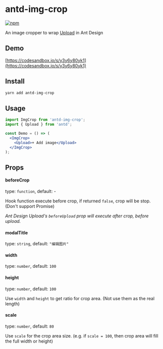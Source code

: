 # antd-img-crop

[![npm](https://img.shields.io/npm/v/antd-img-crop.svg?style=flat-square)](https://www.npmjs.com/package/antd-img-crop)

An image cropper to wrap [Upload](https://ant.design/components/upload/) in Ant Design

## Demo

[https://codesandbox.io/s/y3y6y80yk1](https://codesandbox.io/s/y3y6y80yk1)

## Install

```bash
yarn add antd-img-crop
```

## Usage

```jsx harmony
import ImgCrop from 'antd-img-crop';
import { Upload } from 'antd';

const Demo = () => (
  <ImgCrop>
    <Upload>+ Add image</Upload>
  </ImgCrop>
);
```

## Props

#### beforeCrop

type: `function`, default: -

Hook function execute before crop, if returned `false`, crop will be stop. (Don't support Promise)

_Ant Design Upload's `beforeUpload` prop will execute after crop, before upload._

#### modalTitle

type: `string`, default: `"编辑图片"`

#### width

type: `number`, default: `100`

#### height

type: `number`, default: `100`

Use `width` and `height` to get ratio for crop area. (Not use them as the real length)

#### scale

type: `number`, default: `80`

Use `scale` for the crop area size. (e.g. if `scale = 100`, then crop area will fill the full width or height)
